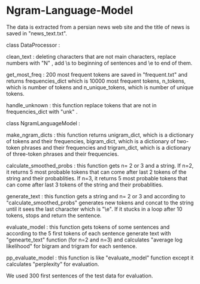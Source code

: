 # Ngram-Language-Model
The data is extracted from a persian news web site and the title of news is saved in "news_text.txt".  

class DataProcessor :  

clean_text : deleting characters that are not main characters, replace numbers with "N" ,
add \\s to beginning of sentences and \\e to end of them.  

get_most_freq : 200 most frequent tokens are saved in "frequent.txt" and returns frequencies_dict which is 10000 most frequent 
tokens, n_tokens, which is number of tokens and n_unique_tokens, which is number of unique tokens.  

handle_unknown : this function replace tokens that are not in frequencies_dict with "unk" .  
  
  
class NgramLanguageModel :  

make_ngram_dicts : this function returns unigram_dict, which is a dictionary of tokens and their frequencies,
bigram_dict, which is a dictionary of two-token phrases and their frequencies and trigram_dict, 
which is a dictionary of three-token phrases and their frequencies.  

calculate_smoothed_probs : this function gets n= 2 or 3 and a string. If n=2, it returns 
5 most probable tokens that can come after last 2 tokens of the string and their probablities. If n=3, it returns 
5 most probable tokens that can come after last 3 tokens of the string and their probablities.  

generate_text : this function gets a string and n= 2 or 3 and according to "calculate_smoothed_probs" 
generates new tokens and concat to the string until it sees the last character which is "\\e". 
If it stucks in a loop after 10 tokens, stops and return the sentence.  

evaluate_model : this function gets tokens of some sentences and according to the 5 first tokens of each sentence 
generate text with "genearte_text" function (for n=2 and n=3) and calculates "average log likelihood" 
for bigram and trigram for each sentence.  

pp_evaluate_model : this function is like "evaluate_model" function except it calculates "perplexity" 
for evaluation.  

We used 300 first sentences of the test data for evaluation.
